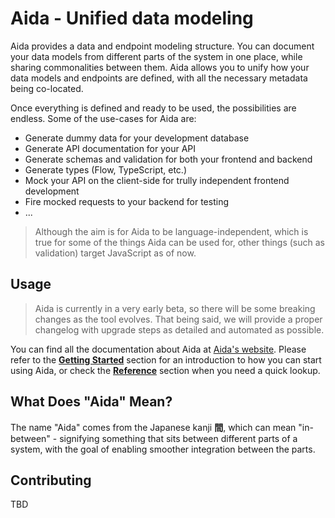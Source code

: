 # Aida - Unified data modeling

Aida provides a data and endpoint modeling structure. You can document your data models from different parts of the system in one place, while sharing commonalities between them. Aida allows you to unify how your data models and endpoints are defined, with all the necessary metadata being co-located. 

Once everything is defined and ready to be used, the possibilities are endless. Some of the use-cases for Aida are:

- Generate dummy data for your development database
- Generate API documentation for your API
- Generate schemas and validation for both your frontend and backend
- Generate types (Flow, TypeScript, etc.)
- Mock your API on the client-side for trully independent frontend development
- Fire mocked requests to your backend for testing
- ...


> Although the aim is for Aida to be language-independent, which is true for some of the things Aida can be used for, other things (such as validation) target JavaScript as of now.

## Usage

> Aida is currently in a very early beta, so there will be some breaking changes as the tool evolves. That being said, we will provide a proper changelog with upgrade steps as detailed and automated as possible.

You can find all the documentation about Aida at [Aida's website](https://sradevski.com/aida/). Please refer to the [**Getting Started**](https://sradevski.com/aida/docs/getting-started) section for an introduction to how you can start using Aida, or check the [**Reference**](https://sradevski.com/aida/docs/getting-started) section when you need a quick lookup.

## What Does "Aida" Mean?

The name "Aida" comes from the Japanese kanji **間**, which can mean "in-between" - signifying something that sits between different parts of a system, with the goal of enabling smoother integration between the parts. 

## Contributing

TBD
